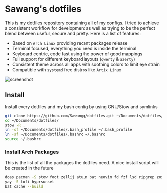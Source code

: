 # Sawang's dotfiles

This is my dotfiles repository containing all of my configs. I tried to achieve a consistent workflow for development as well as trying to be the perfect blend between useful, secure and pretty. Here is a list of features:

- Based on `Arch Linux` providing recent packages release
- Terminal focused, everything you need is inside the terminal
- Keyboard centric, code fast using the power of good mappings
- Full support for different keyboard layouts (`qwerty` & `azerty`)
- Consistent theme across all apps with soothing colors to limit eye strain
- Compatible with `systemd` free distros like `Artix Linux`

![screenshot](https://github.com/user-attachments/assets/0009d61a-ef4e-45ee-ad36-683c1169cbf3)

## Install

Install every dotfiles and my bash config by using GNU/Stow and symlinks

```sh
git clone https://github.com/Sawangg/dotfiles.git ~/Documents/dotfiles/
cd ~/Documents/dotfiles/
stow -R .
ln -sf ~/Documents/dotfiles/.bash_profile ~/.bash_profile
ln -sf ~/Documents/dotfiles/.bashrc ~/.bashrc
source ~/.bashrc
```
### Install Arch Packages

This is the list of all the packages the dotfiles need. A nice install script will be created in the future

```sh
doas pacman -S stow foot zellij atuin bat neovim fd fzf lsd ripgrep zoxide starship grim slurp wl-clipboard libnotify brightnessctl playerctl hyprland hyprpicker hypridle hyprlock
yay -S tofi hyprsunset
bat cache --build
```

